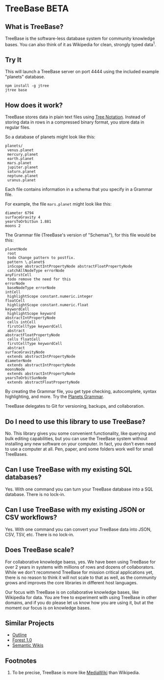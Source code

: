TreeBase BETA
=============

What is TreeBase?
-----------------

TreeBase is the software-less database system for community knowledge bases. You can also think of it as Wikipedia for clean, strongly typed data<sup>1</sup>.

Try It
------

This will launch a TreeBase server on port 4444 using the included example "planets" database.

    npm install -g jtree
    jtree base


How does it work?
-----------------

TreeBase stores data in plain text files using [Tree Notation](https://treenotation.org). Instead of storing data in rows in a compressed binary format, you store data in regular files.

So a database of planets might look like this:

    planets/
     venus.planet
     mercury.planet
     earth.planet
     mars.planet
     jupiter.planet
     saturn.planet
     neptune.planet
     uranus.planet

Each file contains information in a schema that you specify in a Grammar file.

For example, the file `mars.planet` might look like this:

    diameter 6794
    surfaceGravity 4
    yearsToOrbitSun 1.881
    moons 2

The Grammar file (TreeBase's version of "Schemas"), for this file would be this:

    planetNode
     root
     todo Change pattern to postfix.
     pattern \.planet$
     inScope abstractIntPropertyNode abstractFloatPropertyNode
     catchAllNodeType errorNode
    anyFirstCell
     todo remove the need for this
    errorNode
     baseNodeType errorNode
    intCell
     highlightScope constant.numeric.integer
    floatCell
     highlightScope constant.numeric.float
    keywordCell
     highlightScope keyword
    abstractIntPropertyNode
     cells intCell
     firstCellType keywordCell
     abstract
    abstractFloatPropertyNode
     cells floatCell
     firstCellType keywordCell
     abstract
    surfaceGravityNode
     extends abstractIntPropertyNode
    diameterNode
     extends abstractIntPropertyNode
    moonsNode
     extends abstractIntPropertyNode
    yearsToOrbitSunNode
     extends abstractFloatPropertyNode

By creating the Grammar file, you get type checking, autocomplete, syntax highlighting, and more. Try the [Planets Grammar](http://jtree.treenotation.org/designer/#grammar%0A%20planetNode%0A%20%20root%0A%20%20todo%20Change%20pattern%20to%20postfix.%0A%20%20pattern%20%5C.planet%24%0A%20%20inScope%20abstractIntPropertyNode%20abstractFloatPropertyNode%0A%20%20catchAllNodeType%20errorNode%0A%20anyFirstCell%0A%20%20todo%20remove%20the%20need%20for%20this%0A%20errorNode%0A%20%20baseNodeType%20errorNode%0A%20intCell%0A%20%20highlightScope%20constant.numeric.integer%0A%20floatCell%0A%20%20highlightScope%20constant.numeric.float%0A%20keywordCell%0A%20%20highlightScope%20keyword%0A%20abstractIntPropertyNode%0A%20%20cells%20intCell%0A%20%20firstCellType%20keywordCell%0A%20%20abstract%0A%20abstractFloatPropertyNode%0A%20%20cells%20floatCell%0A%20%20firstCellType%20keywordCell%0A%20%20abstract%0A%20surfaceGravityNode%0A%20%20extends%20abstractIntPropertyNode%0A%20diameterNode%0A%20%20extends%20abstractIntPropertyNode%0A%20moonsNode%0A%20%20extends%20abstractIntPropertyNode%0A%20yearsToOrbitSunNode%0A%20%20extends%20abstractFloatPropertyNode%0Asample%0A%20diameter%206794%0A%20surfaceGravity%204%0A%20yearsToOrbitSun%201.881%0A%20moons%202).

TreeBase delegates to Git for versioning, backups, and collaboration.

Do I need to use this library to use TreeBase?
----------------------------------------------

No. This library gives you some convenient functionality, like querying and bulk editing capabilities, but you can use the TreeBase system without installing any new software on your computer. In fact, you don't even need to use a computer at all. Pen, paper, and some folders work well for small TreeBases.

Can I use TreeBase with my existing SQL databases?
--------------------------------------------------

Yes. With one command you can turn your TreeBase database into a SQL database. There is no lock-in.

Can I use TreeBase with my existing JSON or CSV workflows?
----------------------------------------------------------

Yes. With one command you can convert your TreeBase data into JSON, CSV, TSV, etc. There is no lock-in.

Does TreeBase scale?
--------------------

For collaborative knowledge baess, yes. We have been using TreeBase for over 2 years in systems with millions of rows and dozens of collaborators. While we don't recommend TreeBase for mission critical applications yet, there is no reason to think it will not scale to that as well, as the community grows and improves the core libraries in different host languages.

Our focus with TreeBase is on collaborative knowledge bases, like Wikipedia for data. You are free to experiment with using TreeBase in other domains, and if you do please let us know how you are using it, but at the moment our focus is on knowledge bases.

Similar Projects
----------------

- [Outline](https://github.com/outline/outline)
- [Forest 1.0](https://www.cs.princeton.edu/research/techreps/TR-904-11)
- [Semantic Wikis](https://en.wikipedia.org/wiki/Semantic_wiki)

Footnotes
---------

1. To be precise, TreeBase is more like [MediaWiki](https://www.mediawiki.org/wiki/MediaWiki) than Wikipedia.

